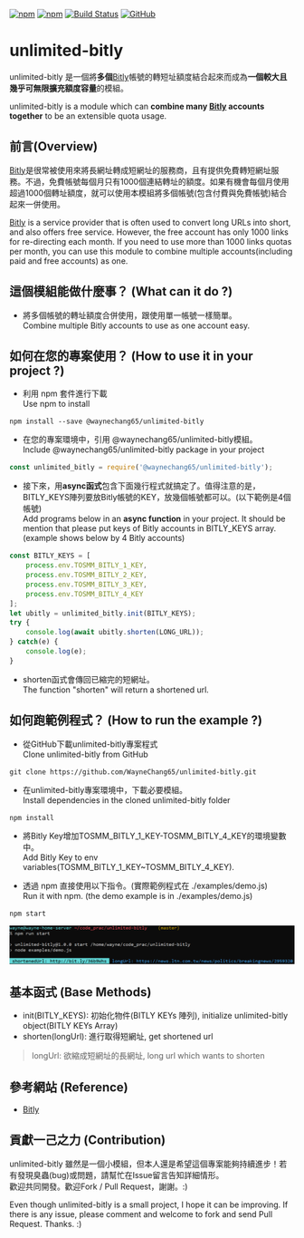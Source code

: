 [![npm](https://img.shields.io/npm/v/@waynechang65/unlimited-bitly.svg)](https://www.npmjs.com/package/@waynechang65/unlimited-bitly)
[![npm](https://img.shields.io/npm/dm/@waynechang65/unlimited-bitly.svg)](https://www.npmjs.com/package/@waynechang65/unlimited-bitly)
[![Build Status](https://travis-ci.org/WayneChang65/unlimited-bitly.svg?branch=master)](https://travis-ci.org/WayneChang65/unlimited-bitly)
[![GitHub](https://img.shields.io/github/license/waynechang65/unlimited-bitly.svg)](https://github.com/WayneChang65/unlimited-bitly/)
# unlimited-bitly
unlimited-bitly 是一個將**多個**[Bitly](https://bitly.com)帳號的轉短址額度結合起來而成為**一個較大且幾乎可無限擴充額度容量**的模組。  

unlimited-bitly is a module which can **combine many [Bitly](https://bitly.com) accounts together** to be an extensible quota usage.  

## 前言(Overview)
[Bitly](https://bitly.com)是很常被使用來將長網址轉成短網址的服務商，且有提供免費轉短網址服務。不過，免費帳號每個月只有1000個連結轉址的額度。如果有機會每個月使用超過1000個轉址額度，就可以使用本模組將多個帳號(包含付費與免費帳號)結合起來一併使用。  

[Bitly](https://bitly.com) is a service provider that is often used to convert long URLs into short, and also offers free service. However, the free account has only 1000 links for re-directing each month. If you need to use more than 1000 links quotas per month, you can use this module to combine multiple accounts(including paid and free accounts) as one.  

## 這個模組能做什麼事？ (What can it do ?)
* 將多個帳號的轉址額度合併使用，跟使用單一帳號一樣簡單。    
Combine multiple Bitly accounts to use as one account easy.

## 如何在您的專案使用？ (How to use it in your project ?)
* 利用 npm 套件進行下載  
Use npm to install
```
npm install --save @waynechang65/unlimited-bitly
```
* 在您的專案環境中，引用 @waynechang65/unlimited-bitly模組。  
Include @waynechang65/unlimited-bitly package in your project
```javascript
const unlimited_bitly = require('@waynechang65/unlimited-bitly');
```

* 接下來，用**async函式**包含下面幾行程式就搞定了。值得注意的是，BITLY_KEYS陣列要放Bitly帳號的KEY，放幾個帳號都可以。(以下範例是4個帳號)  
Add programs below in an **async function** in your project. It should be mention that please put keys of Bitly accounts in BITLY_KEYS array.(example shows below by 4 Bitly accounts)
```javascript
const BITLY_KEYS = [
	process.env.TOSMM_BITLY_1_KEY,
	process.env.TOSMM_BITLY_2_KEY,
	process.env.TOSMM_BITLY_3_KEY,
	process.env.TOSMM_BITLY_4_KEY
];
let ubitly = unlimited_bitly.init(BITLY_KEYS);
try {
    console.log(await ubitly.shorten(LONG_URL));
} catch(e) {
    console.log(e);
}
```  

* shorten函式會傳回已縮完的短網址。  
The function "shorten" will return a shortened url.  


## 如何跑範例程式？ (How to run the example ?)

* 從GitHub下載unlimited-bitly專案程式  
Clone unlimited-bitly from GitHub
```
git clone https://github.com/WayneChang65/unlimited-bitly.git
```

* 在unlimited-bitly專案環境中，下載必要模組。  
Install dependencies in the cloned unlimited-bitly folder
```
npm install
```

* 將Bitly Key增加TOSMM_BITLY_1_KEY-TOSMM_BITLY_4_KEY的環境變數中。  
Add Bitly Key to env variables(TOSMM_BITLY_1_KEY~TOSMM_BITLY_4_KEY).

* 透過 npm 直接使用以下指令。(實際範例程式在 ./examples/demo.js)  
Run it with npm. (the demo example is in ./examples/demo.js)
```
npm start
```

![image](https://raw.githubusercontent.com/WayneChang65/unlimited-bitly/master/img/demo_result_1.png)  

## 基本函式 (Base Methods)
* init(BITLY_KEYS): 初始化物件(BITLY KEYs 陣列), initialize unlimited-bitly object(BITLY KEYs Array)  
* shorten(longUrl): 進行取得短網址, get shortened url  
> longUrl: 欲縮成短網址的長網址, long url which wants to shorten    

## 參考網站 (Reference)
* [Bitly](https://bitly.com)  

## 貢獻一己之力 (Contribution)
unlimited-bitly 雖然是一個小模組，但本人還是希望這個專案能夠持續進步！若有發現臭蟲(bug)或問題，請幫忙在Issue留言告知詳細情形。  
歡迎共同開發。歡迎Fork / Pull Request，謝謝。:)  

Even though unlimited-bitly is a small project, I hope it can be improving. If there is any issue, please comment and welcome to fork and send Pull Request. Thanks. :)
